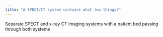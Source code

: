 ```yaml
---
title: "A SPECT/CT system contains what two things?"
---
```

Separate SPECT and x-ray CT imaging systems with a patient bed passing through both systems

